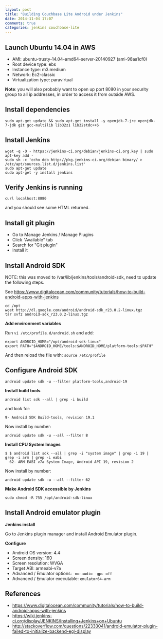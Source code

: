 ```yaml
---
layout: post
title: "Building Couchbase Lite Android under Jenkins"
date: 2014-11-04 17:07
comments: true
categories: jenkins couchbase-lite
---
```


## Launch Ubuntu 14.04 in AWS

* AMI: ubuntu-trusty-14.04-amd64-server-20140927 (ami-98aa1cf0)
* Root device type: ebs
* Instance type: m3.medium
* Network: Ec2-classic
* Virtualization type: paravirtual

**Note**: you will also probably want to open up port 8080 in your security group to all ip addresses, in order to access it from outside AWS.

## Install dependencies

```
sudo apt-get update && sudo apt-get install -y openjdk-7-jre openjdk-7-jdk git gcc-multilib lib32z1 lib32stdc++6
```

## Install Jenkins

```
wget -q -O - https://jenkins-ci.org/debian/jenkins-ci.org.key | sudo apt-key add -
sudo sh -c 'echo deb http://pkg.jenkins-ci.org/debian binary/ > /etc/apt/sources.list.d/jenkins.list'
sudo apt-get update
sudo apt-get -y install jenkins
```

## Verify Jenkins is running

```
curl localhost:8080
```

and you should see some HTML returned.

## Install git plugin

* Go to Manage Jenkins / Manage Plugins
* Click "Available" tab
* Search for "Git plugin"
* Install it 

## Install Android SDK

NOTE: this was moved to /var/lib/jenkins/tools/android-sdk, need to update the following steps.

See https://www.digitalocean.com/community/tutorials/how-to-build-android-apps-with-jenkins

```
cd /opt
wget http://dl.google.com/android/android-sdk_r23.0.2-linux.tgz
tar xvfz android-sdk_r23.0.2-linux.tgz
```

**Add environment variables**

Run `vi /etc/profile.d/android.sh` and add:

```
export ANDROID_HOME="/opt/android-sdk-linux"
export PATH="$ANDROID_HOME/tools:$ANDROID_HOME/platform-tools:$PATH"
```

And then reload the file with: `source /etc/profile`


## Configure Android SDK

```
android update sdk -u --filter platform-tools,android-19
```

**Install build tools**

```
android list sdk --all | grep -i build
```

and look for:

`9- Android SDK Build-tools, revision 19.1`

Now install by number:

```
android update sdk -u --all --filter 8
```

**Install CPU System Images**

```
$ $ android list sdk --all | grep -i "system image" | grep -i 19 | grep -i arm | grep -i eabi
  62- ARM EABI v7a System Image, Android API 19, revision 2
```
Now install by number:

```
android update sdk -u --all --filter 62
```

**Make Android SDK accessible by Jenkins**

```
sudo chmod -R 755 /opt/android-sdk-linux
```

## Install Android emulator plugin

**Jenkins install**

Go to Jenkins plugin manager and install Android Emulator plugin.

**Configure**

* Android OS version: 4.4
* Screen density: 160
* Screen resolution: WVGA
* Target ABI: armeabi-v7a
* Advanced / Emulator options: `-no-audio -gpu off`
* Advanced / Emulator executable: `emulator64-arm`

## References

* https://www.digitalocean.com/community/tutorials/how-to-build-android-apps-with-jenkins
* https://wiki.jenkins-ci.org/display/JENKINS/Installing+Jenkins+on+Ubuntu
* http://stackoverflow.com/questions/22333041/android-emulator-plugin-failed-to-initialize-backend-egl-display